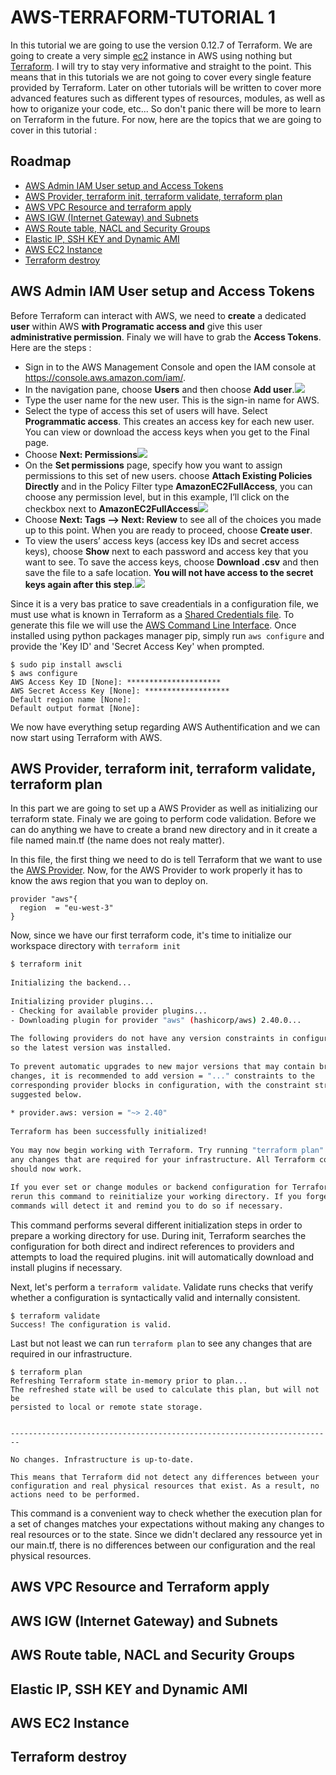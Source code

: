 # AWS-TERRAFORM-TUTORIAL 1
In this tutorial we are going to use the version 0.12.7 of Terraform. We are going to create a very simple [ec2](https://aws.amazon.com/en/ec2/) instance in AWS using nothing but [Terraform](https://www.terraform.io/). I will try to stay very informative and straight to the point. This means that in this tutorials we are not going to cover every single feature provided by Terraform. Later on other tutorials will be written to cover more advanced features such as different types of resources, modules, as well as how to origanize your code, etc... So don't panic there will be more to learn on Terraform in the future. For now, here are the topics that we are going to cover in this tutorial :

## Roadmap
- [AWS Admin IAM User setup and Access Tokens](#AWS-Admin-IAM-User-setup-and-Access-Tokens)
- [AWS Provider, terraform init, terraform validate, terraform plan](#AWS-Provider,-terraform-init,-terraform-validate,-terraform-plan)
- [AWS VPC Resource and terraform apply](#AWS-VPC-Resource-and-terraform-apply)
- [AWS IGW (Internet Gateway) and Subnets](#AWS-IGW-(Internet-Gateway)-and-Subnets)
- [AWS Route table, NACL and Security Groups](#AWS-Route-table,-NACL-and-Security-Groups)
- [Elastic IP, SSH KEY and Dynamic AMI](#Elastic-IP,-SSH-KEY-and-Dynamic-AMI)
- [AWS EC2 Instance](#AWS-EC2-Instance)
- [Terraform destroy](#Terraform-destroy)

## AWS Admin IAM User setup and Access Tokens
Before Terraform can interact with AWS, we need to **create** a dedicated **user** within AWS **with Programatic access and** give this user **administrative permission**. Finaly we will have to grab the **Access Tokens**.
Here are the steps :
- Sign in to the AWS Management Console and open the IAM console at https://console.aws.amazon.com/iam/.
- In the navigation pane, choose **Users** and then choose **Add user**.![](assets/aws-new-programatic-user-step1.png)
- Type the user name for the new user. This is the sign-in name for AWS.
- Select the type of access this set of users will have.
Select **Programmatic access**. This creates an access key for each new user. You can view or download the access keys when you get to the Final page.
- Choose **Next: Permissions**![](assets/aws-new-programatic-user-step2.png)
- On the **Set permissions** page, specify how you want to assign permissions to this set of new users. choose **Attach Existing Policies Directly** and in the Policy Filter type **AmazonEC2FullAccess**, you can choose any permission level, but in this example, I’ll click on the checkbox next to **AmazonEC2FullAccess**![](assets/aws-new-programatic-user-step3.png)
- Choose **Next: Tags –> Next: Review** to see all of the choices you made up to this point. When you are ready to proceed, choose **Create user**.
- To view the users’ access keys (access key IDs and secret access keys), choose **Show** next to each password and access key that you want to see. To save the access keys, choose **Download .csv** and then save the file to a safe location. **You will not have access to the secret keys again after this step**.![](assets/aws-new-programatic-user-step4.png)

Since it is a very bas pratice to save creadentials in a configuration file, we must use what is known in Terraform as a [Shared Credentials file](https://www.terraform.io/docs/providers/aws/index.html#shared-credentials-file). To generate this file we will use the [AWS Command Line Interface](https://aws.amazon.com/en/cli). Once installed using python packages manager pip, simply run ```aws configure``` and provide the 'Key ID' and 'Secret Access Key' when prompted.

```
$ sudo pip install awscli
$ aws configure
AWS Access Key ID [None]: *********************
AWS Secret Access Key [None]: *******************
Default region name [None]:
Default output format [None]:
```

We now have everything setup regarding AWS Authentification and we can now start using Terraform with AWS.

## AWS Provider, terraform init, terraform validate, terraform plan
In this part we are going to set up a AWS Provider as well as initializing our terraform state. Finaly we are going to perform code validation. Before we can do anything we have to create a brand new directory and in it create a file named main.tf (the name does not realy matter).

In this file, the first thing we need to do is tell Terraform that we want to use the [AWS Provider](https://www.terraform.io/docs/providers/aws/index.html). Now, for the AWS Provider to work properly it has to know the aws region that you wan to deploy on.

```hcl
provider "aws"{
  region  = "eu-west-3"
}
```
Now, since we have our first terraform code, it's time to initialize our workspace directory with ```terraform init```
```bash
$ terraform init                                                                  
                                                                                  
Initializing the backend...                                                       
                                                                                  
Initializing provider plugins...                                                  
- Checking for available provider plugins...                                      
- Downloading plugin for provider "aws" (hashicorp/aws) 2.40.0...                 
                                                                                  
The following providers do not have any version constraints in configuration,     
so the latest version was installed.                                              
                                                                                  
To prevent automatic upgrades to new major versions that may contain breaking     
changes, it is recommended to add version = "..." constraints to the              
corresponding provider blocks in configuration, with the constraint strings       
suggested below.                                                                  
                                                                                  
* provider.aws: version = "~> 2.40"                                               
                                                                                  
Terraform has been successfully initialized!                                      
                                                                                  
You may now begin working with Terraform. Try running "terraform plan" to see     
any changes that are required for your infrastructure. All Terraform commands     
should now work.                                                                  
                                                                                  
If you ever set or change modules or backend configuration for Terraform,         
rerun this command to reinitialize your working directory. If you forget, other   
commands will detect it and remind you to do so if necessary.                     
```
This command performs several different initialization steps in order to prepare a working directory for use. During init, Terraform searches the configuration for both direct and indirect references to providers and attempts to load the required plugins. init will automatically download and install plugins if necessary.

Next, let's perform a ```terraform validate```. Validate runs checks that verify whether a configuration is syntactically valid and internally consistent.

```
$ terraform validate
Success! The configuration is valid.
```

Last but not least we can run ```terraform plan``` to see any changes that are required in our infrastructure. 

```
$ terraform plan
Refreshing Terraform state in-memory prior to plan...
The refreshed state will be used to calculate this plan, but will not be
persisted to local or remote state storage.


------------------------------------------------------------------------

No changes. Infrastructure is up-to-date.

This means that Terraform did not detect any differences between your
configuration and real physical resources that exist. As a result, no
actions need to be performed.
```
This command is a convenient way to check whether the execution plan for a set of changes matches your expectations without making any changes to real resources or to the state. Since we didn't declared any ressource yet in our main.tf, there is no differences between our configuration and the real physical resources.



## AWS VPC Resource and Terraform apply



## AWS IGW (Internet Gateway) and Subnets



## AWS Route table, NACL and Security Groups



## Elastic IP, SSH KEY and Dynamic AMI



## AWS EC2 Instance



## Terraform destroy
